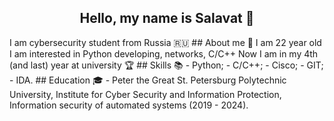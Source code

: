 <h2 style="text-align: center;">Hello, my name is Salavat 👋</h2>
I am cybersecurity student from Russia 🇷🇺
## About me 💬
I am 22 year old 
I am interested in Python developing, networks, C/C++ 
Now I am in my 4th (and last) year at university 🏆
## Skills 📚
- Python;
- C/C++;
- Cisco;
- GIT;
- IDA.
## Education 🎓
- Peter the Great St. Petersburg Polytechnic University, Institute for Cyber Security and Information Protection, Information security of automated systems (2019 - 2024).
